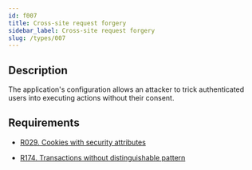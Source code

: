 ```yaml
---
id: f007
title: Cross-site request forgery
sidebar_label: Cross-site request forgery
slug: /types/007
---
```


## Description

The application's configuration allows an attacker to trick authenticated users
into executing actions without their consent.

## Requirements

- [R029. Cookies with security attributes](https://fluidattacks.com/products/rules/list/029/)

- [R174. Transactions without distinguishable pattern](https://fluidattacks.com/products/rules/list/174/)
